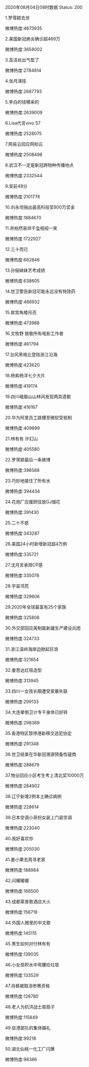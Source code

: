 2020年08月04日08时数据
Status: 200

1.罗霈颖去世

微博热度:4673935

2.美国新冠肺炎确诊超469万

微博热度:3658002

3.高洁丝出气垫了

微博热度:2784814

4.张月演技

微博热度:2687793

5.李白的钱哪来的

微博热度:2639009

6.Lisa代言vivo S7

微博热度:2528075

7.网易云回应网抑云

微博热度:2508498

8.武汉不一定是新冠跨物种传播地点

微博热度:2332544

9.吴前48分

微博热度:2101776

10.刘永坦捐出最高科技奖800万奖金

微博热度:1884670

11.井柏然易烊千玺相视一笑

微博热度:1722927

12.三十而已

微博热度:662846

13.孙俪妹妹艺考成绩

微博热度:638605

14.世卫警告新冠可能永远没有特效药

微博热度:488932

15.故宫角楼月亮

微博热度:473988

16.文牧野 致敬所有电影工作者

微博热度:461794

17.台风黑格比登陆浙江沿海

微博热度:423620

18.杨紫杨洋七夕大片

微博热度:419174

19.四川峨眉山山林间发现两具遗骸

微博热度:416167

20.华为阿里员工跳槽至微软受抵制

微博热度:409899

21.林有有 许幻山

微博热度:405580

22.罗霈颖最后一条微博

微博热度:398588

23.巧妙地接住了所有水

微博热度:394434

24.花炮厂应援顾佳放GJ烟花

微博热度:391430

25.二十不惑

微博热度:343287

26.美国24小时新增新冠超4万例

微博热度:335721

27.沈月言承旭CP感

微博热度:335078

28.宇宙鸿荒

微博热度:329606

29.2020年全球最富有25个家族

微博热度:325806

30.外交部回应美制裁新疆生产建设兵团

微博热度:324733

31.浙江温岭海岸边掀起巨浪

微博热度:321654

32.姜思达红毯造型

微博热度:313945

33.四川一女孩长期遭受家暴失联

微博热度:299133

34.大连晕倒卫计专干身体已好转

微博热度:298369

35.香港特区暂停港新移交逃犯协定

微博热度:291348

36.世卫结束在华新冠溯源预备性磋商

微博热度:288679

37.物业回应小区考生考上清北奖10000万

微博热度:284902

38.辽宁新增2例本土确诊病例

微博热度:228614

39.日本空调小哥扮女装上门装空调

微博热度:223040

40.我好喜欢你

微博热度:205030

41.姜小果去周寻老家

微博热度:188964

42.闪耀暖暖

微博热度:168500

43.成都莱普敦酒店大火

微博热度:156719

44.外国人眼里的中文歌

微博热度:145115

45.男生如何对付林有有

微博热度:139035

46.小女孩积水中弯腰捡垃圾

微博热度:133529

47.肖枫被取消参赛资格

微博热度:128780

48.老人为抗洪战士扇扇子

微博热度:115849

49.驻港部队的集体婚礼

微博热度:99218

50.湖北仙桃一化工厂闪爆

微博热度:98386

